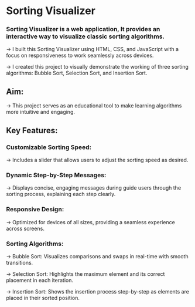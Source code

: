 # Sorting Visualizer


### Sorting Visualizer is a web application,  It provides an interactive way to visualize classic sorting algorithms.

-> I built this Sorting Visualizer using HTML, CSS, and JavaScript with a focus on responsiveness to work seamlessly across devices.

-> I created this project to visually demonstrate the working of three sorting algorithms: Bubble Sort, Selection Sort, and Insertion Sort.


## Aim: 
-> This project serves as an educational tool to make learning algorithms more intuitive and engaging.


## Key Features:

### Customizable Sorting Speed: 
-> Includes a slider that allows users to adjust the sorting speed as desired.

### Dynamic Step-by-Step Messages: 
-> Displays concise, engaging messages during guide users through the sorting process, explaining each step clearly.

### Responsive Design: 
-> Optimized for devices of all sizes, providing a seamless experience across screens.

### Sorting Algorithms:
-> Bubble Sort: Visualizes comparisons and swaps in real-time with smooth transitions.

-> Selection Sort: Highlights the maximum element and its correct placement in each iteration.

-> Insertion Sort: Shows the insertion process step-by-step as elements are placed in their sorted position.
